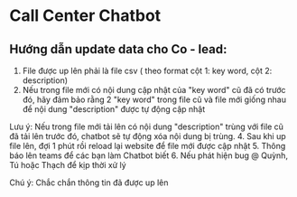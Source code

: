 # Call Center Chatbot
## Hướng dẫn update data cho Co - lead:
1. File được up lên phải là file csv ( theo format cột 1: key word, cột 2: description)
2. Nếu trong file mới có nội dung cập nhật của "key word" cũ đã có trước đó, hãy đảm bảo rằng 2 "key word" trong file cũ và file mới giống nhau để nội dung "description" được tự động cập nhật

Lưu ý: Nếu trong file mới tải lên có nội dung "description" trùng với file cũ đã tải lên trước đó, chatbot sẽ tự động xóa nội dung bị trùng.
4. Sau khi up file lên, đợi 1 phút rồi reload lại website để file mới được cập nhật
5. Thông báo lên teams để các bạn làm Chatbot biết
6. Nếu phát hiện bug @ Quỳnh, Tú hoặc Thạch để kịp thời xử lý

Chú ý: Chắc chắn thông tin đã được up lên
   

